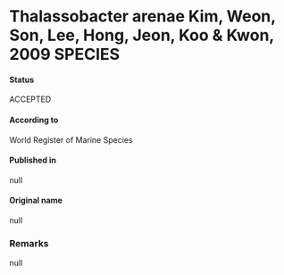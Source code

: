 Thalassobacter arenae Kim, Weon, Son, Lee, Hong, Jeon, Koo & Kwon, 2009 SPECIES
=======

#### Status
ACCEPTED

#### According to
World Register of Marine Species

#### Published in
null

#### Original name
null

### Remarks
null